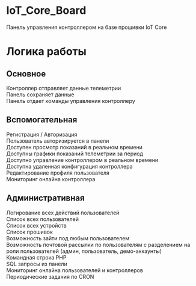 # IoT_Core_Board

Панель управления контроллером на базе прошивки IoT Core

# Логика работы
## Основное
Контроллер отправляет данные телеметрии<br>
Панель сохраняет данные<br>
Панель отдает команды управления контроллеру<br>

## Вспомогательная
Регистрация / Авторизация<br>
Пользователь авторизируется в панели<br>
Доступен просмотр показаний в реальном времени<br>
Доступны графики показаний телеметрии за период<br>
Доступно управление контроллером в реальном времени<br>
Доступна удаленная конфигурация контроллера<br>
Редактирование профиля пользователя<br>
Мониторинг онлайна контроллера<br>


## Административная
Логирование всех действий пользователей<br>
Список всех пользователей<br>
Список всех устройств<br>
Список прошивок<br>
Возможность зайти под любым пользователем<br>
Возможность почтовой рассылки по пользователям с разделением на роли пользователей (админ, пользователь, демо-аккаунты)<br>
Командная строка PHP<br>
SQL запросы из панели<br>
Мониторинг онлайна пользователей и контроллеров<br>
Периодические задания по CRON<br>
